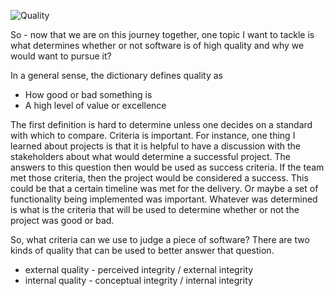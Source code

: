 ![Quality](https://cloud.githubusercontent.com/assets/177508/7900064/c8847aac-0707-11e5-986f-abaa50651310.png)

So - now that we are on this journey together, one topic I want to tackle is what determines whether or not software is of high quality and why we would want to pursue it?

In a general sense, the dictionary defines quality as

* How good or bad something is
* A high level of value or excellence

The first definition is hard to determine unless one decides on a standard with which to compare.
Criteria is important.  For instance, one thing I learned about projects is that it is helpful to have a discussion with the stakeholders about what would determine a successful project.  The answers to this question then would be used as success criteria.  If the team met those criteria, then the project would be considered a success.  This could be that a certain timeline was met for the delivery.  Or maybe a set of functionality being implemented was important.  Whatever was determined is what is the criteria that will be used to determine whether or not the project was good or bad.

So, what criteria can we use to judge a piece of software?  There are two kinds of quality that can be used to better answer that question.

* external quality - perceived integrity / external integrity
* internal quality - conceptual integrity / internal integrity

